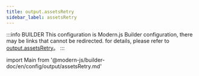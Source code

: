 ```yaml
---
title: output.assetsRetry
sidebar_label: assetsRetry
---
```


:::info BUILDER
This configuration is Modern.js Builder configuration, there may be links that cannot be redirected. for details, please refer to [output.assetsRetry](https://modernjs.dev/builder/zh/api/config-output.html#output-assetsretry)。
:::

import Main from '@modern-js/builder-doc/en/config/output/assetsRetry.md'

<Main />
